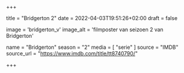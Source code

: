 +++

title = "Bridgerton 2"
date = 2022-04-03T19:51:26+02:00 
draft = false

image = 'bridgerton_v'
image_alt = 'filmposter van seizoen 2 van Bridgerton'

name = "Bridgerton"
season = "2"
media = [ "serie" ] 
source = "IMDB"
source_url = "https://www.imdb.com/title/tt8740790/"

+++
